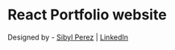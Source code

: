 # React Portfolio website

Designed by - [Sibyl Perez](https://github.com/sibylperez) | [LinkedIn](https://www.linkedin.com/in/sibyl-perez/)


